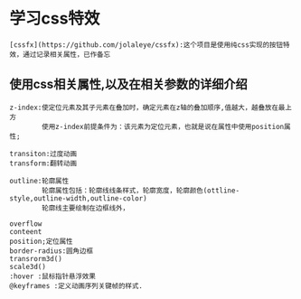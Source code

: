 # 学习css特效
    [cssfx](https://github.com/jolaleye/cssfx):这个项目是使用纯css实现的按钮特效，通过记录相关属性，已作备忘

## 使用css相关属性,以及在相关参数的详细介绍
    z-index:使定位元素及其子元素在叠加时，确定元素在z轴的叠加顺序,值越大，越叠放在最上方
            使用z-index前提条件为：该元素为定位元素，也就是说在属性中使用position属性;

    transiton:过度动画
    transform:翻转动画

    outline:轮廓属性
            轮廓属性包括：轮廓线线条样式，轮廓宽度，轮廓颜色(ottline-style,outline-width,outline-color)
            轮廓线主要绘制在边框线外，

    overflow
    conteent
    position;定位属性
    border-radius:圆角边框
    transrorm3d()
    scale3d()
    :hover :鼠标指针悬浮效果
    @keyframes :定义动画序列关键帧的样式.
